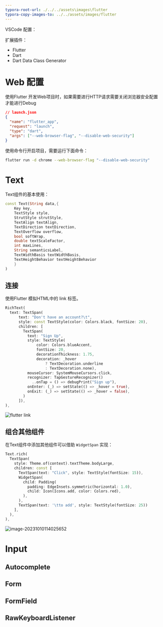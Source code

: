 ```yaml
---
typora-root-url: ./../../assets\images\flutter
typora-copy-images-to: ../../assets/images/flutter
---
```


VSCode 配置：

扩展插件：

- Flutter
- Dart
- Dart Data Class Generator <hzgood>



# Web 配置

使用Flutter 开发Web项目时，如果需要进行HTTP请求需要关闭浏览器安全配置才能进行Debug

```json
// launch.json
{
  "name": "flutter_app",
  "request": "launch",
  "type": "dart",
  "args": ["--web-browser-flag", "--disable-web-security"]
}
```

使用命令行开启项目，需要运行下面命令：

```bash
flutter run -d chrome --web-browser-flag "--disable-web-security"
```



# Text

Text组件的基本使用：

```dart
const Text(String data,{
    Key key,
    TextStyle style,
    StrutStyle strutStyle,
    TextAlign textAlign,
    TextDirection textDirection,
    TextOverflow overflow,
    bool softWrap,
    double textScaleFactor,
    int maxLines,
    String semanticsLabel,
    TextWidthBasis textWidthBasis,
    TextHeightBehavior textHeightBehavior
    }
)
```



## 连接

使用Flutter 模拟HTML中的 link 标签。

```dart
RichText(
  text: TextSpan(
      text: "Don't have an account?\t",
      style: const TextStyle(color: Colors.black, fontSize: 20),
      children: [
        TextSpan(
          text: "Sign Up",
          style: TextStyle(
              color: Colors.blueAccent,
              fontSize: 20,
              decorationThickness: 1.75,
              decoration: _hover
                  ? TextDecoration.underline
                  : TextDecoration.none),
          mouseCursor: SystemMouseCursors.click,
          recognizer: TapGestureRecognizer()
            ..onTap = () => debugPrint("Sign up"),
          onEnter: (_) => setState(() => _hover = true),
          onExit: (_) => setState(() => _hover = false),
        )
      ]),
),
```

![flutter link](./flutter-link.png)

## 组合其他组件

在Text组件中添加其他组件可以借助 `WidgetSpan` 实现：

```dart
Text.rich(
  TextSpan(
    style: Theme.of(context).textTheme.bodyLarge,
    children: const [
      TextSpan(text: "Click", style: TextStyle(fontSize: 15)),
      WidgetSpan(
        child: Padding(
          padding: EdgeInsets.symmetric(horizontal: 1.0),
          child: Icon(Icons.add, color: Colors.red),
        ),
      ),
      TextSpan(text: '\tto add', style: TextStyle(fontSize: 25))
    ],
  ),
),
```

![image-20231010114025652](./image-20231010114025652.png)

# Input

## Autocomplete





## Form



## FormField



## RawKeyboardListener

